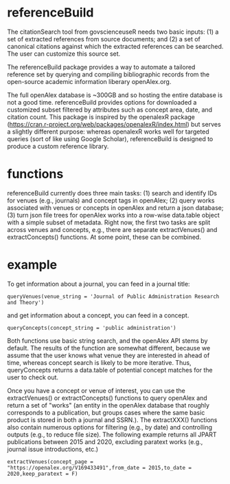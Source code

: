 # referenceBuild

The citationSearch tool from govscienceuseR needs two basic inputs: (1) a set of extracted references from source documents; and (2) a set of canonical citations against which the extracted references can be searched. The user can customize this source set. 

The referenceBuild package provides a way to automate a tailored reference set by querying and compiling bibliographic records from the open-source academic information liberary openAlex.org. 

The full openAlex database is ~300GB and so hosting the entire database is not a good time. referenceBuild provides options for downloaded a customized subset filtered by attributes such as concept area, date, and citation count. This package is inspired by the openalexR package (https://cran.r-project.org/web/packages/openalexR/index.html) but serves a slightly different purpose: whereas openalexR works well for targeted queries (sort of like using Google Scholar), referenceBuild is designed to produce a custom reference library.

# functions

referenceBuild currently does three main tasks: (1) search and identify IDs for venues (e.g., journals) and concept tags in openAlex; (2) query works associated with venues or concepts in openAlex and return a json database; (3) turn json file trees for openAlex works into a row-wise data.table object with a simple subset of metadata. Right now, the first two tasks are split across venues and concepts, e.g., there are separate extractVenues() and extractConcepts() functions. At some point, these can be combined.

# example
To get information about a journal, you can feed in a journal title:
```
queryVenues(venue_string = 'Journal of Public Administration Research and Theory')
```

and get information about a concept, you can feed in a concept. 

```
queryConcepts(concept_string = 'public administration')
```
Both functions use basic string search, and the openAlex API stems by default. The results of the function are somewhat different, because we assume that the user knows what venue they are interested in ahead of time, whereas concept search is likely to be more iterative. Thus, queryConcepts returns a data.table of potential concept matches for the user to check out. 

Once you have a concept or venue of interest, you can use the extractVenues() or extractConcepts() functions to query openAlex and return a set of "works" (an entity in the openAlex database that roughly corresponds to a publication, but groups cases where the same basic product is stored in both a journal and SSRN.). The extractXXX() functions also contain numerous options for filtering (e.g., by date) and controlling outputs (e.g., to reduce file size). The following example returns all JPART publications between 2015 and 2020, excluding paratext works (e.g., journal issue introductions, etc.)

```
extractVenues(concept_page = "https://openalex.org/V169433491",from_date = 2015,to_date = 2020,keep_paratext = F)
```
